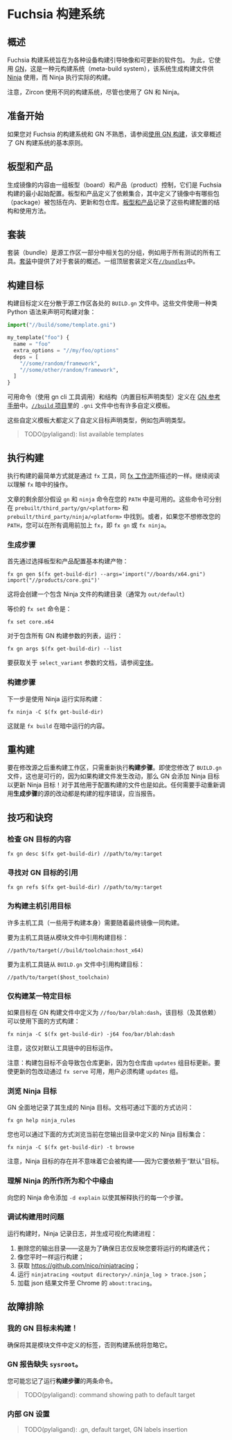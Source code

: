 <!-- 
# The Fuchsia build system
 -->
# Fuchsia 构建系统

<!-- 
## Overview
 -->
## 概述

<!-- 
The Fuchsia build system aims at building both boot images and updatable
packages for various devices. To do so, it uses [GN][gn-main], a meta-build
system that generates build files consumed by [Ninja][ninja-main], which
executes the actual build.
 -->
Fuchsia 构建系统旨在为各种设备构建引导映像和可更新的软件包。 为此，它使用 [GN][gn-main]，这是一种元构建系统（meta-build system），该系统生成构建文件供 [Ninja][ninja-main] 使用，而 Ninja 执行实际的构建。

<!-- 
Note that Zircon uses a different build system, though still using GN and
Ninja.
 -->
注意，Zircon 使用不同的构建系统，尽管也使用了 GN 和 Ninja。

<!-- 
## Getting started
 -->
## 准备开始

<!-- 
If you are unfamiliar with Fuchsia's build system and GN, see [Using GN
build][gn-preso], which outlines the basic principles of the GN build system.
 -->
如果您对 Fuchsia 的构建系统和 GN 不熟悉，请参阅[使用 GN 构建][gn-preso]，该文章概述了 GN 构建系统的基本原则。

<!-- 
## Boards and Products
 -->
## 板型和产品

<!-- 
The contents of the generated image are controlled by a combination of a
board and a product that are the minimal starting configuration of a Fuchsia
build. Boards and products define dependency sets that define the packages
that are included in images, updates, and package repositories.
[boards and products](boards_and_products.md) documents the structure and
usage of these build configurations.
 -->
生成镜像的内容由一组板型（board）和产品（product）控制，它们是 Fuchsia 构建的最小起始配置。板型和产品定义了依赖集合，其中定义了镜像中有哪些包（package）被包括在内、更新和包仓库。[板型和产品](boards_and_products.md)记录了这些构建配置的结构和使用方法。

<!-- 
## Bundles
 -->
## 套装

<!-- 
A bundle is a grouping of related packages within a part of the source tree,
such as all tools or all tests. An overview of bundles is provided in
[bundles](bundles.md). A set of top-level bundles are defined in
[`//bundles`](/bundles/README.md).
 -->
套装（bundle）是源工作区一部分中相关包的分组，例如用于所有测试的所有工具。[套装](bundles.md)中提供了对于套装的概述。一组顶层套装定义在[`//bundles`](/bundles/README.md)中。

<!-- 
## Build targets
 -->
## 构建目标

<!-- 
Build targets are defined in `BUILD.gn` files scattered all over the source
tree. These files use a Python-like syntax to declare buildable objects:
 -->
构建目标定义在分散于源工作区各处的 `BUILD.gn` 文件中。这些文件使用一种类 Python 语法来声明可构建对象：

```py
import("//build/some/template.gni")

my_template("foo") {
  name = "foo"
  extra_options = "//my/foo/options"
  deps = [
    "//some/random/framework",
    "//some/other/random/framework",
  ]
}
```

<!-- 
Available commands (invoked using gn cli tool) and constructs (built-in target
declaration types) are defined in the [GN reference][gn-reference]. There are
also a handful of custom templates in `.gni` files in the
[`//build` project][build-project].
 -->
可用命令（使用 gn cli 工具调用）和结构（内置目标声明类型）定义在 [GN 参考手册][gn-reference]中。[`//build` 项目][build-project]里的 `.gni` 文件中也有许多自定义模板。

<!-- 
These custom templates mostly define custom target declaration types, such as
the package declaration type.
 -->
这些自定义模板大都定义了自定义目标声明类型，例如包声明类型。

> TODO(pylaligand): list available templates

<!-- 
## Executing a build
 -->
## 执行构建

<!-- 
The simplest way to this is through the `fx` tool, as described in
[fx workflows](/docs/development/build/fx.md). Read on to see
what `fx` does under the hood.

The rest of this document assumes that `gn` and `ninja` commands are
available in your `PATH`. These commands can be found in
`prebuilt/third_party/gn/<platform>` and
`prebuilt/third_party/ninja/<platform>` respectively. Alternatively, if
you want to avoid modifying your `PATH`, you can prefix all invocations
with `fx`, i.e. `fx gn` or `fx ninja`.
 -->
执行构建的最简单方式就是通过 `fx` 工具，同 [fx 工作流](/docs/development/build/fx.md)所描述的一样。继续阅读以理解 `fx` 暗中的操作。

文章的剩余部分假设 `gn` 和 `ninja` 命令在您的 `PATH` 中是可用的。这些命令可分别在 `prebuilt/third_party/gn/<platform>` 和
`prebuilt/third_party/ninja/<platform>` 中找到。或者，如果您不想修改您的 `PATH`，您可以在所有调用前加上 `fx`，即 `fx gn` 或 `fx ninja`。

<!-- 
### Gen step
 -->
### 生成步骤

<!-- 
First configure the primary build artifacts by choosing the board and product
to build:
 -->
首先通过选择板型和产品配置基本构建产物：

```posix-terminal
fx gn gen $(fx get-build-dir) --args='import("//boards/x64.gni") import("//products/core.gni")'
```

<!-- 
This will create a build directory (usually `out/default`) containing Ninja
files.
 -->
这将会创建一个包含 Ninja 文件的构建目录（通常为 `out/default`）

<!-- 
The equivalent `fx set` command is:
 -->
等价的 `fx set` 命令是：

```posix-terminal
fx set core.x64
```

<!-- 
For a list of all GN build arguments, run:
 -->
对于包含所有 GN 构建参数的列表，运行：

```posix-terminal
fx gn args $(fx get-build-dir) --list
```

<!-- 
For documentation on the `select_variant` argument, see [Variants](variants.md).
 -->
要获取关于 `select_variant` 参数的文档，请参阅[变体](variants.md)。

<!-- 
### Build step
 -->
### 构建步骤

<!-- 
The next step is to run the actual build with Ninja:
 -->
下一步是使用 Ninja 运行实际构建：

```posix-terminal
fx ninja -C $(fx get-build-dir)
```

<!-- 
This is what gets run under the hood by `fx build`.
 -->
这就是 `fx build` 在暗中运行的内容。

<!-- 
## Rebuilding
 -->
## 重构建

<!-- 
In order to rebuild the tree after modifying some sources, just rerun
**Build step**. This holds true even if you modify `BUILD.gn` files as GN adds
Ninja targets to update Ninja targets if build files are changed! The same
holds true for other files used to configure the build. Any change of source
that requires a manual re-invocation of the **Gen step** is a build bug and
should be reported.
 -->
要在修改源之后重构建工作区，只需重新执行**构建步骤**。即使您修改了 `BUILD.gn` 文件，这也是可行的，因为如果构建文件发生改动，那么 GN 会添加 Ninja 目标以更新 Ninja 目标！对于其他用于配置构建的文件也是如此。任何需要手动重新调用**生成步骤**的源的改动都是构建的程序错误，应当报告。

<!-- 
## Tips and tricks
 -->
## 技巧和诀窍

<!-- 
### Inspecting the content of a GN target
 -->
### 检查 GN 目标的内容

```posix-terminal
fx gn desc $(fx get-build-dir) //path/to/my:target
```

<!-- 
### Finding references to a GN target
 -->
### 寻找对 GN 目标的引用

```posix-terminal
fx gn refs $(fx get-build-dir) //path/to/my:target
```

<!-- 
### Referencing targets for the build host
 -->
### 为构建主机引用目标

<!-- 
Various host tools (some used in the build itself) need to be built along with
the final image.

To reference a build target for the host toolchain from a module file:
 -->
许多主机工具（一些用于构建本身）需要随着最终镜像一同构建。

要为主机工具链从模块文件中引用构建目标：

```
//path/to/target(//build/toolchain:host_x64)
```

<!-- 
To reference a build target for the host toolchain from within a `BUILD.gn`
file:
 -->
要为主机工具链从 `BUILD.gn` 文件中引用构建目标：

```
//path/to/target($host_toolchain)
```

<!-- 
### Building only a specific target
 -->
### 仅构建某一特定目标

<!-- 
If a target is defined in a GN build file as `//foo/bar/blah:dash`, that target
(and its dependencies) can be built with:
 -->
如果目标在 GN 构建文件中定义为 `//foo/bar/blah:dash`，该目标（及其依赖）可以使用下面的方式构建：

```posix-terminal
fx ninja -C $(fx get-build-dir) -j64 foo/bar/blah:dash
```

<!-- 
Note that this only works for targets in the default toolchain.

Note: Building package targets does not result in an updated package
repository, because the package repository is updated by the `updates` group
target. In order for updated package changes to be made available via `fx
serve`, users must build the `updates` group.
 -->
注意，这仅对默认工具链中的目标运作。

注意：构建包目标不会导致包仓库更新，因为包仓库由 `updates` 组目标更新。要使更新的包改动通过 `fx serve` 可用，用户必须构建 `updates` 组。

<!-- 
### Exploring Ninja targets
 -->
### 浏览 Ninja 目标

<!-- 
GN extensively documents which Ninja targets it generates. The documentation is
accessible with:
 -->
GN 全面地记录了其生成的 Ninja 目标。文档可通过下面的方式访问：

```posix-terminal
fx gn help ninja_rules
```

<!-- 
You can also browse the set of Ninja targets currently defined in your output
directory with:
 -->
您也可以通过下面的方式浏览当前在您输出目录中定义的 Ninja 目标集合：

```posix-terminal
fx ninja -C $(fx get-build-dir) -t browse
```

<!-- 
Note that the presence of a Ninja target does not mean it will be built - for
that it needs to depend on the “default” target.
 -->
注意，Ninja 目标的存在并不意味着它会被构建——因为它要依赖于“默认”目标。

<!-- 
### Understanding why Ninja does what it does
 -->
### 理解 Ninja 的所作所为和个中缘由

<!-- 
Add `-d explain` to your Ninja command to have it explain every step of its
execution.
 -->
向您的 Ninja 命令添加 `-d explain` 以使其解释执行的每一个步骤。

<!-- 
### Debugging build timing issues
 -->
### 调试构建用时问题

<!-- 
When running a build, Ninja keeps logs that can be used to generate
visualizations of the build process:

1. Delete your output directory - this is to ensure the logs represent only the
   build iteration you’re about to run;
1. Run a build as you would normally do;
1. Get <https://github.com/nico/ninjatracing>;
1. Run `ninjatracing <output directory>/.ninja_log > trace.json`;
1. Load the resulting json file in Chrome in `about:tracing`.
 -->
运行构建时，Ninja 记录日志，并生成可视化构建进程：

1. 删除您的输出目录——这是为了确保日志仅反映您要将运行的构建迭代；
1. 像您平时一样运行构建；
1. 获取 <https://github.com/nico/ninjatracing>；
1. 运行 `ninjatracing <output directory>/.ninja_log > trace.json`；
1. 加载 json 结果文件至 Chrome 的 `about:tracing`。


<!-- 
## Troubleshooting
 -->
## 故障排除

<!-- 
### My GN target is not being built!
 -->
### 我的 GN 目标未构建！

<!-- 
Make sure it rolls up to a label defined in a module file, otherwise the build
system will ignore it.
 -->
确保将其是模块文件中定义的标签，否则构建系统将忽略它。

<!-- 
### GN complains about missing `sysroot`.
 -->
### GN 报告缺失 `sysroot`。

<!-- 
You likely forgot to run both commands of **Build step**.
 -->
您可能忘记了运行**构建步骤**的两条命令。

> TODO(pylaligand): command showing path to default target

<!-- 
### Internal GN setup
 -->
### 内部 GN 设置

> TODO(pylaligand): .gn, default target, GN labels insertion

[gn-main]: https://gn.googlesource.com/gn/
[gn-preso]: https://docs.google.com/presentation/d/15Zwb53JcncHfEwHpnG_PoIbbzQ3GQi_cpujYwbpcbZo/
[ninja-main]: https://ninja-build.org/
[gn-reference]: https://gn.googlesource.com/gn/+/HEAD/docs/reference.md
[build-project]: /build/
[zircon-getting-started]: /docs/zircon/getting_started.md

